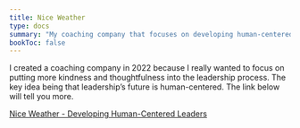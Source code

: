 ```yaml
---
title: Nice Weather
type: docs
summary: "My coaching company that focuses on developing human-centered leaders."
bookToc: false
---
```


I created a coaching company in 2022 because I really wanted to focus on putting more kindness and thoughtfulness into the leadership process. The key idea being that leadership’s future is human-centered. The link below will tell you more.

[Nice Weather - Developing Human-Centered Leaders](https://www.niceweather.co/)